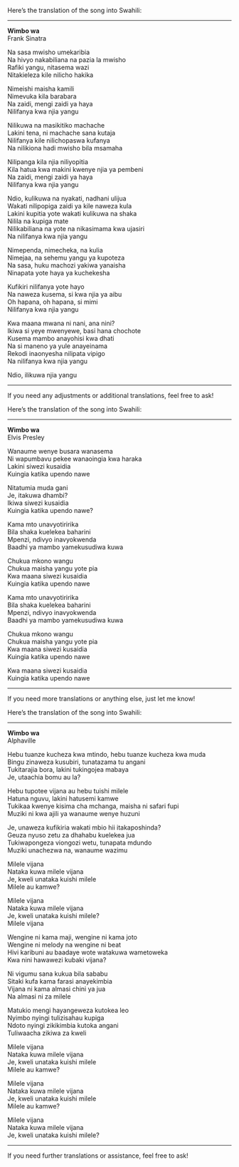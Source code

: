 Here’s the translation of the song into Swahili:

---

**Wimbo wa**  
Frank Sinatra

Na sasa mwisho umekaribia  
Na hivyo nakabiliana na pazia la mwisho  
Rafiki yangu, nitasema wazi  
Nitakieleza kile nilicho hakika  

Nimeishi maisha kamili  
Nimevuka kila barabara  
Na zaidi, mengi zaidi ya haya  
Nilifanya kwa njia yangu  

Nilikuwa na masikitiko machache  
Lakini tena, ni machache sana kutaja  
Nilifanya kile nilichopaswa kufanya  
Na nilikiona hadi mwisho bila msamaha  

Nilipanga kila njia niliyopitia  
Kila hatua kwa makini kwenye njia ya pembeni  
Na zaidi, mengi zaidi ya haya  
Nilifanya kwa njia yangu  

Ndio, kulikuwa na nyakati, nadhani ulijua  
Wakati nilipopiga zaidi ya kile naweza kula  
Lakini kupitia yote wakati kulikuwa na shaka  
Nilila na kupiga mate  
Nilikabiliana na yote na nikasimama kwa ujasiri  
Na nilifanya kwa njia yangu  

Nimependa, nimecheka, na kulia  
Nimejaa, na sehemu yangu ya kupoteza  
Na sasa, huku machozi yakiwa yanaisha  
Ninapata yote haya ya kuchekesha  

Kufikiri nilifanya yote hayo  
Na naweza kusema, si kwa njia ya aibu  
Oh hapana, oh hapana, si mimi  
Nilifanya kwa njia yangu  

Kwa maana mwana ni nani, ana nini?  
Ikiwa si yeye mwenyewe, basi hana chochote  
Kusema mambo anayohisi kwa dhati  
Na si maneno ya yule anayeinama  
Rekodi inaonyesha nilipata vipigo  
Na nilifanya kwa njia yangu  

Ndio, ilikuwa njia yangu  

--- 

If you need any adjustments or additional translations, feel free to ask!


Here’s the translation of the song into Swahili:

---

**Wimbo wa**  
Elvis Presley

Wanaume wenye busara wanasema  
Ni wapumbavu pekee wanaoingia kwa haraka  
Lakini siwezi kusaidia  
Kuingia katika upendo nawe  

Nitatumia muda gani  
Je, itakuwa dhambi?  
Ikiwa siwezi kusaidia  
Kuingia katika upendo nawe?  

Kama mto unavyotiririka  
Bila shaka kuelekea baharini  
Mpenzi, ndivyo inavyokwenda  
Baadhi ya mambo yamekusudiwa kuwa  

Chukua mkono wangu  
Chukua maisha yangu yote pia  
Kwa maana siwezi kusaidia  
Kuingia katika upendo nawe  

Kama mto unavyotiririka  
Bila shaka kuelekea baharini  
Mpenzi, ndivyo inavyokwenda  
Baadhi ya mambo yamekusudiwa kuwa  

Chukua mkono wangu  
Chukua maisha yangu yote pia  
Kwa maana siwezi kusaidia  
Kuingia katika upendo nawe  

Kwa maana siwezi kusaidia  
Kuingia katika upendo nawe  

---

If you need more translations or anything else, just let me know!

Here’s the translation of the song into Swahili:

---

**Wimbo wa**  
Alphaville

Hebu tuanze kucheza kwa mtindo, hebu tuanze kucheza kwa muda  
Bingu zinaweza kusubiri, tunatazama tu angani  
Tukitarajia bora, lakini tukingojea mabaya  
Je, utaachia bomu au la?  

Hebu tupotee vijana au hebu tuishi milele  
Hatuna nguvu, lakini hatusemi kamwe  
Tukikaa kwenye kisima cha mchanga, maisha ni safari fupi  
Muziki ni kwa ajili ya wanaume wenye huzuni  

Je, unaweza kufikiria wakati mbio hii itakaposhinda?  
Geuza nyuso zetu za dhahabu kuelekea jua  
Tukiwapongeza viongozi wetu, tunapata mdundo  
Muziki unachezwa na, wanaume wazimu  

Milele vijana  
Nataka kuwa milele vijana  
Je, kweli unataka kuishi milele  
Milele au kamwe?  

Milele vijana  
Nataka kuwa milele vijana  
Je, kweli unataka kuishi milele?  
Milele vijana  

Wengine ni kama maji, wengine ni kama joto  
Wengine ni melody na wengine ni beat  
Hivi karibuni au baadaye wote watakuwa wametoweka  
Kwa nini hawawezi kubaki vijana?  

Ni vigumu sana kukua bila sababu  
Sitaki kufa kama farasi anayekimbia  
Vijana ni kama almasi chini ya jua  
Na almasi ni za milele  

Matukio mengi hayangeweza kutokea leo  
Nyimbo nyingi tulizisahau kupiga  
Ndoto nyingi zikikimbia kutoka angani  
Tuliwaacha zikiwa za kweli  

Milele vijana  
Nataka kuwa milele vijana  
Je, kweli unataka kuishi milele  
Milele au kamwe?  

Milele vijana  
Nataka kuwa milele vijana  
Je, kweli unataka kuishi milele  
Milele au kamwe?  

Milele vijana  
Nataka kuwa milele vijana  
Je, kweli unataka kuishi milele?  

---

If you need further translations or assistance, feel free to ask!
